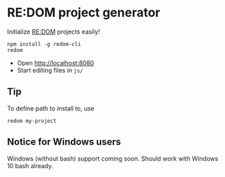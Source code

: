 # RE:DOM project generator
Initialize [RE:DOM](https://redom.js.org) projects easily!

```
npm install -g redom-cli
redom
```
- Open [http://localhost:8080](http://localhost:8080)
- Start editing files in `js/`

## Tip
To define path to install to, use
```
redom my-project
```

## Notice for Windows users
Windows (without bash) support coming soon. Should work with Windows 10 bash already.
